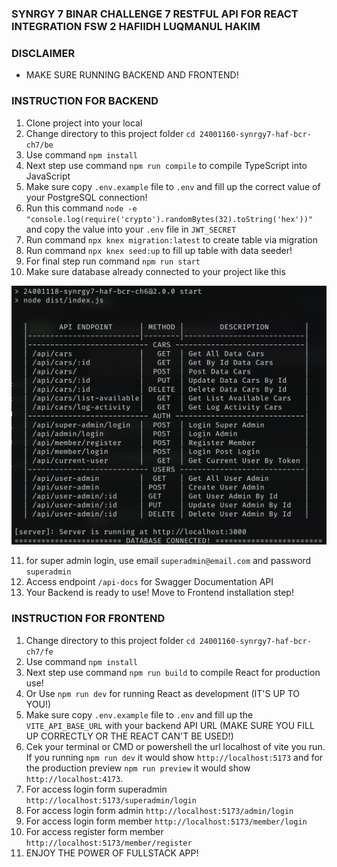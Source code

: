 ### SYNRGY 7 BINAR CHALLENGE 7 RESTFUL API FOR REACT INTEGRATION FSW 2 HAFIIDH LUQMANUL HAKIM

### DISCLAIMER
- MAKE SURE RUNNING BACKEND AND FRONTEND!

### INSTRUCTION FOR BACKEND
1. Clone project into your local
2. Change directory to this project folder `cd 24001160-synrgy7-haf-bcr-ch7/be`
3. Use command `npm install`
4. Next step use command `npm run compile` to compile TypeScript into JavaScript
5. Make sure copy `.env.example` file to `.env` and fill up the correct value of your PostgreSQL connection!
6. Run this command `node -e "console.log(require('crypto').randomBytes(32).toString('hex'))"` and copy the value into your `.env` file in `JWT_SECRET`
7. Run command `npx knex migration:latest` to create table via migration
8. Run command `npx knex seed:up` to fill up table with data seeder!
9. For final step run command `npm run start`
10. Make sure database already connected to your project like this
   
![alt text](./database_connected.png)

11. for super admin login, use email `superadmin@email.com` and password `superadmin`
12. Access endpoint `/api-docs` for Swagger Documentation API
13. Your Backend is ready to use! Move to Frontend installation step!

### INSTRUCTION FOR FRONTEND
1. Change directory to this project folder `cd 24001160-synrgy7-haf-bcr-ch7/fe`
2. Use command `npm install`
3. Next step use command `npm run build` to compile React for production use!
4. Or Use `npm run dev` for running React as development (IT'S UP TO YOU!)
5. Make sure copy `.env.example` file to `.env` and fill up the `VITE_API_BASE_URL` with your backend API URL (MAKE SURE YOU FILL UP CORRECTLY OR THE REACT CAN'T BE USED!)
6. Cek your terminal or CMD or powershell the url localhost of vite you run. If you running `npm run dev` it would show `http://localhost:5173` and for the production preview `npm run preview` it would show `http://localhost:4173`.
7. For access login form superadmin `http://localhost:5173/superadmin/login`
8. For access login form admin `http://localhost:5173/admin/login`
9. For access login form member `http://localhost:5173/member/login`
10. For access register form member `http://localhost:5173/member/register`
11. ENJOY THE POWER OF FULLSTACK APP!
